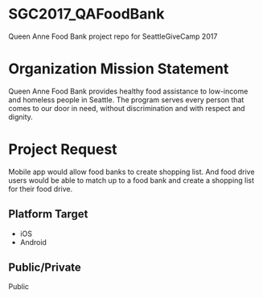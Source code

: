 # SGC2017_QAFoodBank
Queen Anne Food Bank project repo for SeattleGiveCamp 2017

# Organization Mission Statement 
Queen Anne Food Bank provides healthy food assistance to low-income and homeless people in Seattle. The program serves every person that comes to our door in need, without discrimination and with respect and dignity.

# Project Request
Mobile app would allow food banks to create shopping list. And food drive users would be able to match up to a food bank and create a shopping list for their food drive.

## Platform Target
- iOS
- Android
## Public/Private
Public
